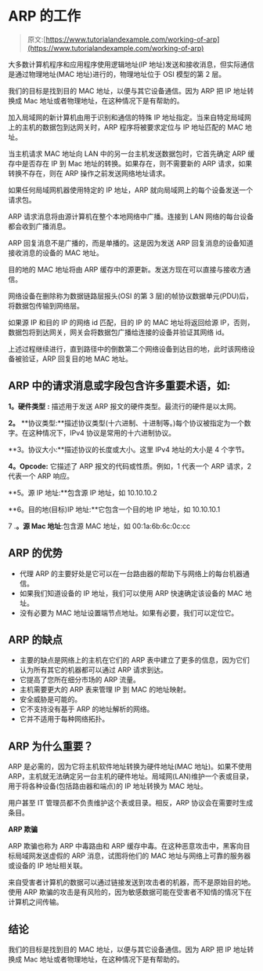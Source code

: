 # ARP 的工作

> 原文:[https://www.tutorialandexample.com/working-of-arp](https://www.tutorialandexample.com/working-of-arp)

大多数计算机程序和应用程序使用逻辑地址(IP 地址)发送和接收消息，但实际通信是通过物理地址(MAC 地址)进行的，物理地址位于 OSI 模型的第 2 层。

我们的目标是找到目的 MAC 地址，以便与其它设备通信。因为 ARP 把 IP 地址转换成 Mac 地址或者物理地址，在这种情况下是有帮助的。

加入局域网的新计算机由用于识别和通信的特殊 IP 地址指定。当来自特定局域网上的主机的数据包到达网关时，ARP 程序将被要求定位与 IP 地址匹配的 MAC 地址。

当主机请求 MAC 地址向 LAN 中的另一台主机发送数据包时，它首先确定 ARP 缓存中是否存在 IP 到 Mac 地址的转换。如果存在，则不需要新的 ARP 请求，如果转换不存在，则在 ARP 操作之前发送网络地址请求。

如果任何局域网机器使用特定的 IP 地址，ARP 就向局域网上的每个设备发送一个请求包。

ARP 请求消息将由源计算机在整个本地网络中广播。连接到 LAN 网络的每台设备都会收到广播消息。

ARP 回复消息不是广播的，而是单播的。这是因为发送 ARP 回复消息的设备知道接收消息的设备的 MAC 地址。

目的地的 MAC 地址将由 ARP 缓存中的源更新。发送方现在可以直接与接收方通信。

网络设备在删除称为数据链路层报头(OSI 的第 3 层)的帧协议数据单元(PDU)后，将数据包传输到网络层。

如果源 IP 和目的 IP 的网络 id 匹配，目的 IP 的 MAC 地址将返回给源 IP，否则，数据包将到达网关，网关会将数据包广播给连接的设备并验证其网络 id。

上述过程继续进行，直到路径中的倒数第二个网络设备到达目的地，此时该网络设备被验证，ARP 回复目的地 MAC 地址。

## ARP 中的请求消息或字段包含许多重要术语，如:

**1。硬件类型** **:** 描述用于发送 ARP 报文的硬件类型。最流行的硬件是以太网。

**2。** **协议类型:**描述协议类型(十六进制、十进制等。)每个协议被指定为一个数字。在这种情况下，IPv4 协议是常用的十六进制协议。

**3。协议大小:**描述协议的长度或大小。这里 IPv4 地址的大小是 4 个字节。

**4。Opcode:** 它描述了 ARP 报文的代码或性质。例如，1 代表一个 ARP 请求，2 代表一个 ARP 响应。

**5。源 IP 地址:**包含源 IP 地址，如 10.10.10.2

**6。目的地(目标)IP 地址:**它包含一个目的地 IP 地址，如 10.10.10.1

7 .**。源 Mac 地址**:包含源 MAC 地址，如 00:1a:6b:6c:0c:cc

## ARP 的优势

*   代理 ARP 的主要好处是它可以在一台路由器的帮助下与网络上的每台机器通信。
*   如果我们知道设备的 IP 地址，我们可以使用 ARP 快速确定该设备的 MAC 地址。
*   没有必要为 MAC 地址设置端节点地址。如果有必要，我们可以定位它。

## ARP 的缺点

*   主要的缺点是网络上的主机在它们的 ARP 表中建立了更多的信息，因为它们认为所有其它的机器都可以通过 ARP 请求到达。
*   它提高了您所在细分市场的 ARP 流量。
*   主机需要更大的 ARP 表来管理 IP 到 MAC 的地址映射。
*   安全威胁是可能的。
*   它不支持没有基于 ARP 的地址解析的网络。
*   它并不适用于每种网络拓扑。

## ARP 为什么重要？

ARP 是必需的，因为它将主机软件地址转换为硬件地址(MAC 地址)。如果不使用 ARP，主机就无法确定另一台主机的硬件地址。局域网(LAN)维护一个表或目录，用于将各种设备(包括路由器和端点)的 IP 地址转换为 MAC 地址。

用户甚至 IT 管理员都不负责维护这个表或目录。相反，ARP 协议会在需要时生成条目。

**ARP 欺骗**

ARP 欺骗也称为 ARP 中毒路由和 ARP 缓存中毒。在这种恶意攻击中，黑客向目标局域网发送虚假的 ARP 消息，试图将他们的 MAC 地址与网络上可靠的服务器或设备的 IP 地址相关联。

来自受害者计算机的数据可以通过链接发送到攻击者的机器，而不是原始目的地。使用 ARP 欺骗的攻击是有风险的，因为敏感数据可能在受害者不知情的情况下在计算机之间传输。

## 结论

我们的目标是找到目的 MAC 地址，以便与其它设备通信。因为 ARP 把 IP 地址转换成 Mac 地址或者物理地址，在这种情况下是有帮助的。